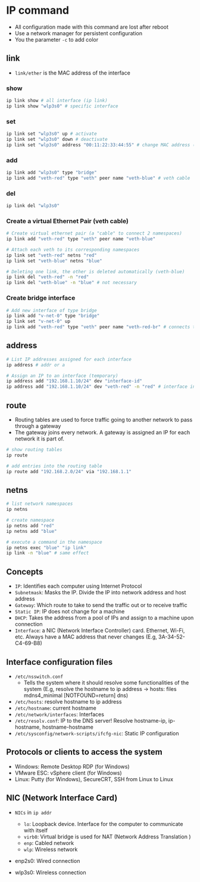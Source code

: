 # IP command

- All configuration made with this command are lost after reboot
- Use a network manager for persistent configuration
- You the parameter `-c` to add color

## link

- `link/ether` is the MAC address of the interface

### show

```sh
ip link show # all interface (ip link)
ip link show "wlp3s0" # specific interface
```

### set

```sh
ip link set "wlp3s0" up # activate
ip link set "wlp3s0" down # deactivate
ip link set "wlp3s0" address "00:11:22:33:44:55" # change MAC address (must be down first)
```

### add

```sh
ip link add "wlp3s0" type "bridge"
ip link add "veth-red" type "veth" peer name "veth-blue" # veth cable
```

### del

```sh
ip link del "wlp3s0"
```

### Create a virtual Ethernet Pair (veth cable)

```sh
# Create virtual ethernet pair (a "cable" to connect 2 namespaces)
ip link add "veth-red" type "veth" peer name "veth-blue"

# Attach each veth to its corresponding namespaces
ip link set "veth-red" netns "red"
ip link set "veth-blue" netns "blue"

# Deleting one link, the other is deleted automatically (veth-blue)
ip link del "veth-red" -n "red"
ip link del "veth-blue" -n "blue" # not necessary
```

### Create bridge interface

```sh
# Add new interface of type bridge
ip link add "v-net-0" type "bridge"
ip link set "v-net-0" up
ip link add "veth-red" type "veth" peer name "veth-red-br" # connects to the bridge
```

## address

```sh
# List IP addresses assigned for each interface
ip address # addr or a

# Assign an IP to an interface (temporary)
ip address add "192.168.1.10/24" dev "interface-id"
ip address add "192.168.1.10/24" dev "veth-red" -n "red" # interface in a namespace
```

## route

- Routing tables are used to force traffic going to another network to pass through a gateway
- The gateway joins every network. A gateway is assigned an IP for each network it is part of.

```sh
# show routing tables
ip route

# add entries into the routing table
ip route add "192.168.2.0/24" via "192.168.1.1"
```

## netns

```sh
# list network namespaces
ip netns

# create namespace
ip netns add "red"
ip netns add "blue"

# execute a command in the namespace
ip netns exec "blue" "ip link"
ip link -n "blue" # same effect
```

## Concepts

- `IP`: Identifies each computer using Internet Protocol
- `Subnetmask`: Masks the IP. Divide the IP into network address and host address
- `Gateway`: Which route to take to send the traffic out or to receive traffic
- `Static IP`: IP does not change for a machine
- `DHCP`: Takes the address from a pool of IPs and assign to a machine upon connection
- `Interface`: a NIC (Network Interface Controller) card. Ethernet, Wi-Fi, etc. Always have a MAC address that never changes (E.g, 3A-34-52-C4-69-B8)

## Interface configuration files

- `/etc/nsswitch.conf`
  - Tells the system where it should resolve some functionalities of the system (E.g, resolve the hostname to ip address -> hosts: files mdns4_minimal [NOTFOUND=return] dns)
- `/etc/hosts`: resolve hostname to ip address
- `/etc/hostname`: current hostname
- `/etc/network/interfaces`: Interfaces
- `/etc/resolv.conf`: IP to the DNS server! Resolve hostname-ip, ip-hostname, hostname-hostname
- `/etc/sysconfig/network-scripts/ifcfg-nic`: Static IP configuration

## Protocols or clients to access the system

- Windows: Remote Desktop RDP (for Windows)
- VMware ESC: vSphere client (for Windows)
- Linux: Putty (for Windows), SecureCRT, SSH from Linux to Linux

## NIC (Network Interface Card)

- `NICs` in `ip addr`

  - `lo`: Loopback device. Interface for the computer to communicate with itself
  - `virb0`: Virtual bridge is used for NAT (Network Address Translation )
  - `enp`: Cabled network
  - `wlp`: Wireless network

- enp2s0: Wired connection
- wlp3s0: Wireless connection
